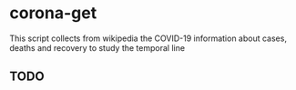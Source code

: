 # corona-get

This script collects from wikipedia the COVID-19 information about cases, deaths and recovery to study the temporal line


## TODO
